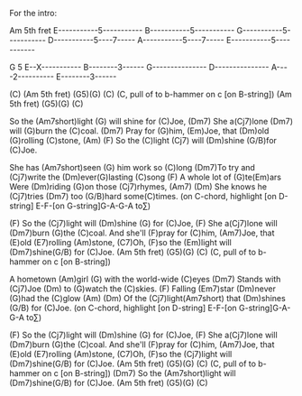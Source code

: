 For the intro:

Am 5th fret
E-----------5-----------
B-----------5-----------
G-----------5-----------
D-----------5----7-----
A-----------5----7-----
E-----------5-----------

G 5
E--X-----------
B--------3------
G---------------
D---------------
A----2----------
E--------3------


(C) (Am 5th fret) (G5)(G) (C) (C, pull of to b-hammer on c [on B-string])
     (Am 5th fret) (G5)(G) (C)

So the (Am7short)light (G) will shine for (C)Joe,
(Dm7) She a(Cj7)lone (Dm7) will (G)burn the (C)coal.
(Dm7) Pray for (G)him, (Em)Joe, that (Dm)old (G)rolling (C)stone, (Am)
(F) So the (C)light (Cj7) will (Dm)shine (G/B)for (C)Joe.

She has (Am7short)seen (G) him work so (C)long
(Dm7)To try and (Cj7)write the (Dm)ever(G)lasting (C)song
(F) A whole lot of (G)te(Em)ars 
Were (Dm)riding (G)on those (Cj7)rhymes, (Am7)
(Dm) She knows he (Cj7)tries (Dm7) too (G/B)hard some(C)times.
(on C-chord, highlight [on D-string] E-F-[on G-string]G-A-G-A to∑)

(F) So the (Cj7)light will (Dm)shine (G) for (C)Joe,
(F) She a(Cj7)lone will (Dm7)burn (G)the (C)coal.
And she'll (F)pray for (C)him, (Am7)Joe, that (E)old (E7)rolling (Am)stone,
(C7)Oh, (F)so the (Em)light will (Dm7)shine(G/B) for (C)Joe.
(Am 5th fret) (G5)(G) (C) (C, pull of to b-hammer on c [on B-string])

A hometown (Am)girl (G) with the world-wide (C)eyes
(Dm7) Stands with (Cj7)Joe (Dm) to (G)watch the (C)skies.
(F) Falling (Em7)star (Dm)never (G)had the (C)glow (Am)
(Dm) Of the (Cj7)light(Am7short) that (Dm)shines (G/B) for (C)Joe.
(on C-chord, highlight [on D-string] E-F-[on G-string]G-A-G-A to∑)

(F) So the (Cj7)light will (Dm)shine (G) for (C)Joe,
(F) She a(Cj7)lone will (Dm7)burn (G)the (C)coal.
And she'll (F)pray for (C)him, (Am7)Joe, that (E)old (E7)rolling (Am)stone,
(C7)Oh, (F)so the (Cj7)light will (Dm7)shine(G/B) for (C)Joe.
(Am 5th fret) (G5)(G) (C) (C, pull of to b-hammer on c [on B-string])
(Dm7) So the (Am7short)light will (Dm7)shine(G/B) for (C)Joe.
(Am 5th fret) (G5)(G) (C)
